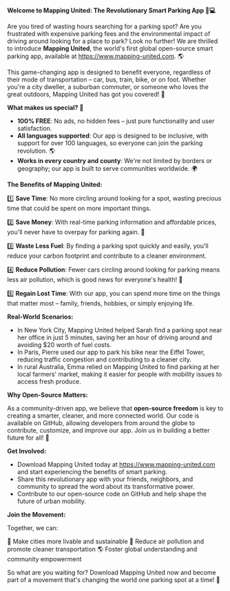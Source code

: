 **Welcome to Mapping United: The Revolutionary Smart Parking App 🚗💻**

Are you tired of wasting hours searching for a parking spot? Are you frustrated with expensive parking fees and the environmental impact of driving around looking for a place to park? Look no further! We are thrilled to introduce **Mapping United**, the world's first global open-source smart parking app, available at https://www.mapping-united.com. 🌎

This game-changing app is designed to benefit everyone, regardless of their mode of transportation – car, bus, train, bike, or on foot. Whether you're a city dweller, a suburban commuter, or someone who loves the great outdoors, Mapping United has got you covered! 🌟

**What makes us special? 🤔**

* **100% FREE**: No ads, no hidden fees – just pure functionality and user satisfaction.
* **All languages supported**: Our app is designed to be inclusive, with support for over 100 languages, so everyone can join the parking revolution. 🌎
* **Works in every country and county**: We're not limited by borders or geography; our app is built to serve communities worldwide. 🌍

**The Benefits of Mapping United:**

1️⃣ **Save Time**: No more circling around looking for a spot, wasting precious time that could be spent on more important things.

2️⃣ **Save Money**: With real-time parking information and affordable prices, you'll never have to overpay for parking again. 💸

3️⃣ **Waste Less Fuel**: By finding a parking spot quickly and easily, you'll reduce your carbon footprint and contribute to a cleaner environment.

4️⃣ **Reduce Pollution**: Fewer cars circling around looking for parking means less air pollution, which is good news for everyone's health! 🌿

5️⃣ **Regain Lost Time**: With our app, you can spend more time on the things that matter most – family, friends, hobbies, or simply enjoying life.

**Real-World Scenarios:**

* In New York City, Mapping United helped Sarah find a parking spot near her office in just 5 minutes, saving her an hour of driving around and avoiding $20 worth of fuel costs.
* In Paris, Pierre used our app to park his bike near the Eiffel Tower, reducing traffic congestion and contributing to a cleaner city.
* In rural Australia, Emma relied on Mapping United to find parking at her local farmers' market, making it easier for people with mobility issues to access fresh produce.

**Why Open-Source Matters:**

As a community-driven app, we believe that **open-source freedom** is key to creating a smarter, cleaner, and more connected world. Our code is available on GitHub, allowing developers from around the globe to contribute, customize, and improve our app. Join us in building a better future for all! 🤝

**Get Involved:**

* Download Mapping United today at https://www.mapping-united.com and start experiencing the benefits of smart parking.
* Share this revolutionary app with your friends, neighbors, and community to spread the word about its transformative power.
* Contribute to our open-source code on GitHub and help shape the future of urban mobility.

**Join the Movement:**

Together, we can:

🌟 Make cities more livable and sustainable
💚 Reduce air pollution and promote cleaner transportation
🌎 Foster global understanding and community empowerment

So what are you waiting for? Download Mapping United now and become part of a movement that's changing the world one parking spot at a time! 🚀